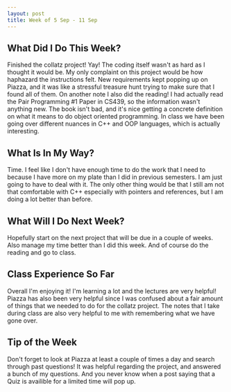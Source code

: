 ```yaml
---
layout: post
title: Week of 5 Sep - 11 Sep
---
```


## What Did I Do This Week?

Finished the collatz project! Yay! The coding itself wasn't as hard as I thought it would be. My only complaint on this project would be how haphazard the instructions felt. New requirements kept popping up on Piazza, and it was like a stressful treasure hunt trying to make sure that I found all of them. On another note I also did the reading! I had actually read the Pair Programming #1 Paper in CS439, so the information wasn't anything new. The book isn't bad, and it's nice getting a concrete definition on what it means to do object oriented programming. In class we have been going over different nuances in C++ and OOP languages, which is actually interesting.

## What Is In My Way?

Time. I feel like I don't have enough time to do the work that I need to because I have more on my plate than I did in previous semesters. I am just going to have to deal with it. The only other thing would be that I still am not that comfortable with C++ especially with pointers and references, but I am doing a lot better than before.

## What Will I Do Next Week?

Hopefully start on the next project that will be due in a couple of weeks. Also manage my time better than I did this week. And of course do the reading and go to class.

## Class Experience So Far

Overall I'm enjoying it! I'm learning a lot and the lectures are very helpful! Piazza has also been very helpful since I was confused about a fair amount of things that we needed to do for the collatz project. The notes that I take during class are also very helpful to me with remembering what we have gone over.

## Tip of the Week

Don't forget to look at Piazza at least a couple of times a day and search through past questions! It was helpful regarding the project, and answered a bunch of my questions. And you never know when a post saying that a Quiz is availible for a limited time will pop up.
